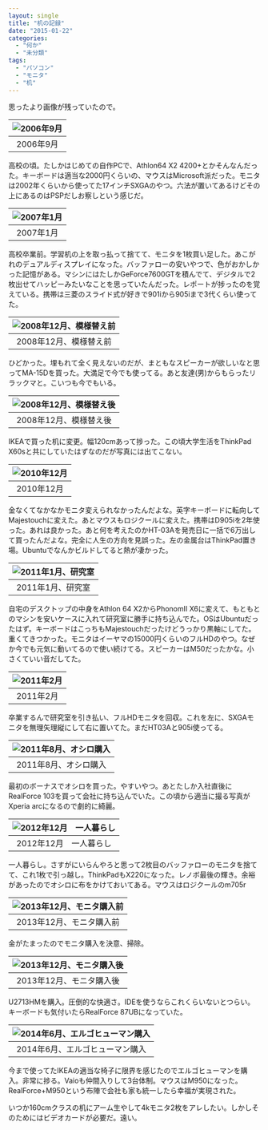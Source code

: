 ```yaml
---
layout: single
title: "机の記録"
date: "2015-01-22"
categories: 
  - "何か"
  - "未分類"
tags: 
  - "パソコン"
  - "モニタ"
  - "机"
---
```


思ったより画像が残っていたので。

| ![2006年9月](https://blog.naotaco.com/assets/images/posts/2015/01/2006-09.jpg) |
|:--:|
|  2006年9月 |

高校の頃。たしかはじめての自作PCで、Athlon64 X2 4200+とかそんなんだった。キーボードは適当な2000円くらいの、マウスはMicrosoft派だった。モニタは2002年くらいから使ってた17インチSXGAのやつ。六法が置いてあるけどその上にあるのはPSPだしお察しという感じだ。

| ![2007年1月](https://blog.naotaco.com/assets/images/posts/2015/01/2007-01.jpg) |
|:--:|
|  2007年1月 |

高校卒業前。学習机の上を取っ払って捨てて、モニタを1枚買い足した。あこがれのデュアルディスプレイになった。バッファローの安いやつで、色がおかしかった記憶がある。マシンにはたしかGeForce7600GTを積んでて、デジタルで2枚出せてハッピーみたいなことを思っていたんだった。レポートが捗ったのを覚えている。携帯は三菱のスライド式が好きで901iから905iまで3代くらい使ってた。

| ![2008年12月、模様替え前](https://blog.naotaco.com/assets/images/posts/2015/01/2008-12-30.jpg) |
|:--:|
|  2008年12月、模様替え前 |

ひどかった。埋もれて全く見えないのだが、まともなスピーカーが欲しいなと思ってMA-15Dを買った。大満足で今でも使ってる。あと友達(男)からもらったリラックマと。こいつも今でもいる。

| ![2008年12月、模様替え後](https://blog.naotaco.com/assets/images/posts/2015/01/2008-12-31.jpg) |
|:--:|
|  2008年12月、模様替え後 |

IKEAで買った机に変更。幅120cmあって捗った。この頃大学生活をThinkPad X60sと共にしていたはずなのだが写真には出てこない。

| ![2010年12月](https://blog.naotaco.com/assets/images/posts/2015/01/2010-12.jpg) |
|:--:|
|  2010年12月 |

金なくてなかなかモニタ変えられなかったんだよな。英字キーボードに転向してMajestouchに変えた。あとマウスもロジクールに変えた。携帯はD905iを2年使った。あれは良かった。あと何を考えたのかHT-03Aを発売日に一括で6万出して買ったんだよな。完全に人生の方向を見誤った。左の金属台はThinkPad置き場。Ubuntuでなんかビルドしてると熱が凄かった。

| ![2011年1月、研究室](https://blog.naotaco.com/assets/images/posts/2015/01/2011-01.jpg) |
|:--:|
|  2011年1月、研究室 |

自宅のデスクトップの中身をAthlon 64 X2からPhonomII X6に変えて、もともとのマシンを安いケースに入れて研究室に勝手に持ち込んでた。OSはUbuntuだったはず。キーボードはこっちもMajestouchだったけどうっかり黒軸にしてた。重くてきつかった。モニタはイーヤマの15000円くらいのフルHDのやつ。なぜか今でも元気に動いてるので使い続けてる。スピーカーはM50だったかな。小さくていい音だしてた。

| ![2011年2月](https://blog.naotaco.com/assets/images/posts/2015/01/2011-02.jpg) |
|:--:|
|  2011年2月 |

卒業するんで研究室を引き払い、フルHDモニタを回収。これを左に、SXGAモニタを無理矢理縦にして右に置いてた。まだHT03Aと905i使ってる。

| ![2011年8月、オシロ購入](https://blog.naotaco.com/assets/images/posts/2015/01/2011-08.jpg) |
|:--:|
|  2011年8月、オシロ購入 |

最初のボーナスでオシロを買った。やすいやつ。あとたしか入社直後にRealForce 103を買って会社に持ち込んでいた。この頃から適当に撮る写真がXperia arcになるので劇的に綺麗。

| ![2012年12月　一人暮らし](https://blog.naotaco.com/assets/images/posts/2015/01/2012-12.jpg) |
|:--:|
|  2012年12月　一人暮らし |

一人暮らし。さすがにいらんやろと思って2枚目のバッファローのモニタを捨てて、これ1枚で引っ越し。ThinkPadもX220になった。レノボ最後の輝き。余裕があったのでオシロに布をかけておいてある。マウスはロジクールのm705r

| ![2013年12月、モニタ購入前](https://blog.naotaco.com/assets/images/posts/2015/01/2013-12-03.jpg) |
|:--:|
|  2013年12月、モニタ購入前 |

金がたまったのでモニタ購入を決意、掃除。

| ![2013年12月、モニタ購入後](https://blog.naotaco.com/assets/images/posts/2015/01/2013-12-04.jpg) |
|:--:|
|  2013年12月、モニタ購入後 |

U2713HMを購入。圧倒的な快適さ。IDEを使うならこれくらいないとつらい。キーボードも気付いたらRealForce 87UBになっていた。

| ![2014年6月、エルゴヒューマン購入](https://blog.naotaco.com/assets/images/posts/2015/01/2014-06.jpg) |
|:--:|
|  2014年6月、エルゴヒューマン購入 |

今まで使ってたIKEAの適当な椅子に限界を感じたのでエルゴヒューマンを購入。非常に捗る。Vaioも仲間入りして3台体制。マウスはM950になった。RealForce+M950という布陣で会社も家も統一したら幸福が実現された。

いつか160cmクラスの机にアーム生やして4kモニタ2枚をアレしたい。しかしそのためにはビデオカードが必要だ。遠い。
